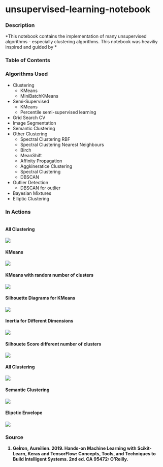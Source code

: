 # unsupervised-learning-notebook

### Description
*This notebook contains the implementation of many unsupervised algorithms - especially clustering algorithms. This notebook was heaviliy inspired and guided by * 

### Table of Contents

### Algorithms Used
* Clustering 
  - KMeans
  - MiniBatchKMeans
* Semi-Supervised 
  - KMeans
  - Percentile semi-supervised learning
* Grid Search CV
* Image Segmentation 
* Semantic Clustering 
* Other Clustering
  - Spectral Clustering RBF
  - Spectral Clustering Nearest Neighbours
  - Birch
  - MeanShift
  - Affinity Propagation
  - Aggkineratice Clustering 
  - Spectral Clustering 
  - DBSCAN
* Outlier Detection 
  - DBSCAN for outlier 
* Bayesian Mixtures
* Elliptic Clustering 

### In Actions
<section style="display:flex; flex-direction:column;'">
  <article>
       <h4>All Clustering<h4/>
      <img src="./unsupervised_learning_images/AllClustering.png"><img/>
  <article/>
   
   <article>
       <h4>KMeans<h4/>
      <img src="./unsupervised_learning_images/clustering.png"><img/>
  <article/>
         
  <article>
       <h4>KMeans with random number of clusters<h4/>
      <img src="./unsupervised_learning_images/RandomNumberOfClusters.png"><img/>
  <article/>     
         
   <article>
       <h4>Silhouette Diagrams for KMeans<h4/>
      <img src="./unsupervised_learning_images/SilhouetteDiagrams.png"><img/>
  <article/>
         
   <article>
       <h4>Inertia for Different Dimensions<h4/>
      <img src="./unsupervised_learning_images/InertiaForDifferentDimensions.png"><img/>
  <article/>
         
   <article>
       <h4>Silhouete Score different number of clusters<h4/>
      <img src="./unsupervised_learning_images/SilhouetteScoreForDifferentNumberOfClusters.png"><img/>
  <article/>
         
   <article>
       <h4>All Clustering<h4/>
      <img src="./unsupervised_learning_images/TimeTakenByDifferentKMeans.png"><img/>
  <article/>   
         
         
  <article>
       <h4>Semantic Clustering<h4/>
      <img src="./unsupervised_learning_images/semantic_clustering.png"><img/>
  <article/>
         
  <article>
       <h4>Elipctic Envelope<h4/>
      <img src="./unsupervised_learning_images/EllipticEnvelope.png"><img/>
  <article/>
       

         
      
   
<section/>


### Source 
1) GeÌron, Aureìlien. 2019. Hands-on Machine Learning with Scikit-Learn, Keras and TensorFlow: Concepts, Tools, and Techniques to Build Intelligent Systems. 2nd ed. CA 95472: O’Reilly.
